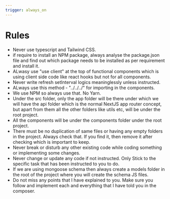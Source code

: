 ```yaml
---
trigger: always_on
---
```


# Rules

- Never use typescript and Tailwind CSS.
- if require to install an NPM package, always analyse the package.json file and find out which package needs to be installed as per requirement and install it.
- ALwasy use "use client" at the top of functional components which is using client side code like react hooks but not for all components.
- Never write refresh setInterval logics meaninglessly unless instructed.
- ALways use this method - "../../../" for importing in the components.
- We use NPM so always use that. No Yarn.
- Under the src folder, only the app folder will be there under which we will have the api folder which is the normal NextJS app router concept, but apart from them all the other folders like utils etc, will be under the root project.
- All the components will be under the components folder under the root project.
- There must be no duplication of same files or having any empty folders in the project. Always check that. If you find it, then remove it after checking which is important to keep.
- Never break or disturb any other existing code while coding something or implementing some changes.
- Never change or update any code if not instructed. Only Stick to the specific task that has been instructed to you to do.
- If we are using mongoose schema then always create a models folder in the root of the project where you will create the schema JS files.
- Do not miss any points that I have explained to you. Make sure you follow and implement each and everything that I have told you in the composer.
